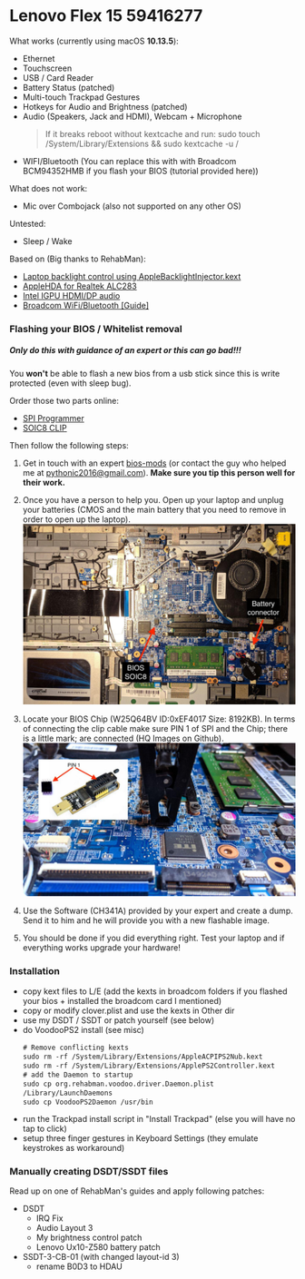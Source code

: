 # Lenovo Flex 15 59416277

What works (currently using macOS **10.13.5**):
  - Ethernet
  - Touchscreen
  - USB / Card Reader
  - Battery Status (patched)
  - Multi-touch Trackpad Gestures
  - Hotkeys for Audio and Brightness (patched)
  - Audio (Speakers, Jack and HDMI), Webcam + Microphone
    > If it breaks reboot without kextcache and run: sudo touch /System/Library/Extensions && sudo kextcache -u /
  - WIFI/Bluetooth (You can replace this with with Broadcom BCM94352HMB if you flash your BIOS (tutorial provided here))

What does not work:
  - Mic over Combojack (also not supported on any other OS)

Untested:
  - Sleep / Wake

Based on (Big thanks to RehabMan):
  - [Laptop backlight control using AppleBacklightInjector.kext](https://www.tonymacx86.com/threads/guide-laptop-backlight-control-using-applebacklightinjector-kext.218222/)
  - [AppleHDA for Realtek ALC283](https://www.tonymacx86.com/threads/solved-help-fixing-applehda-for-realtek-alc283.165181/page-4)
  - [Intel IGPU HDMI/DP audio](https://www.tonymacx86.com/threads/guide-intel-igpu-hdmi-dp-audio-sandy-ivy-haswell-broadwell-skylake.189495/)
  - [Broadcom WiFi/Bluetooth [Guide]](https://www.tonymacx86.com/threads/broadcom-wifi-bluetooth-guide.242423/#post-1664577)

### Flashing your BIOS / Whitelist removal
##### Only do this with guidance of an expert or this can go bad!!!

You **won't** be able to flash a new bios from a usb stick since this is write protected (even with sleep bug).

Order those two parts online:
  - [SPI Programmer](http://www.ebay.de/itm/25-SPI-Serie-24-EEPROM-CH341A-BIOS-Writer-Routing-LCD-Flash-USB-Programmierer-S7/282248666466?_trksid=p2047675.c100011.m1850&_trkparms=aid%3D222007%26algo%3DSIC.MBE%26ao%3D1%26asc%3D42849%26meid%3D01ae9da74f4f4c93a1270e4bf7c08b36%26pid%3D100011%26rk%3D1%26rkt%3D3%26sd%3D141466709787)  
  - [SOIC8 CLIP](http://www.ebay.de/itm/SOIC8-SOP8-Flash-Chip-IC-Test-Clips-Socket-Adpter-BIOS-24-25-93-Programmer-MF/182230151497?_trksid=p2047675.c100011.m1850&_trkparms=aid%3D222007%26algo%3DSIC.MBE%26ao%3D1%26asc%3D42849%26meid%3D01ae9da74f4f4c93a1270e4bf7c08b36%26pid%3D100011%26rk%3D2%26rkt%3D3%26sd%3D141466709787)

Then follow the following steps:

1. Get in touch with an expert [bios-mods](www.bios-mods.com) (or contact the guy who helped me at pythonic2016@gmail.com). **Make sure you tip this person well for their work.**

2. Once you have a person to help you. Open up your laptop and unplug your batteries (CMOS and the main battery that you need to remove in order to open up the laptop).
  ![mobo](misc/Images/lenovomod1.jpg)
3. Locate your BIOS Chip (W25Q64BV ID:0xEF4017 Size: 8192KB). In terms of connecting the clip cable make sure PIN 1 of SPI and the Chip; there is a little mark; are connected (HQ Images on Github).
  ![mobo2](misc/Images/lenovomod2.jpg)

4. Use the Software (CH341A) provided by your expert and create a dump. Send it to him and he will provide you with a new flashable image.

5. You should be done if you did everything right. Test your laptop and if everything works upgrade your hardware!
### Installation
- copy kext files to L/E (add the kexts in broadcom folders if you flashed your bios + installed the broadcom card I mentioned)
- copy or modify clover.plist and use the kexts in Other dir
- use my DSDT / SSDT or patch yourself (see below)
- do VoodooPS2 install (see misc)
     ```
    # Remove conflicting kexts
    sudo rm -rf /System/Library/Extensions/AppleACPIPS2Nub.kext
    sudo rm -rf /System/Library/Extensions/ApplePS2Controller.kext
    # add the Daemon to startup
    sudo cp org.rehabman.voodoo.driver.Daemon.plist /Library/LaunchDaemons
    sudo cp VoodooPS2Daemon /usr/bin
    ```
- run the Trackpad install script in "Install Trackpad" (else you will have no tap to click)
- setup three finger gestures in Keyboard Settings (they emulate keystrokes as workaround)

### Manually creating DSDT/SSDT files
Read up on one of RehabMan's guides and apply following patches:
- DSDT
  - IRQ Fix
  - Audio Layout 3
  - My brightness control patch
  - Lenovo Ux10-Z580 battery patch
- SSDT-3-CB-01 (with changed layout-id 3)
  - rename B0D3 to HDAU
